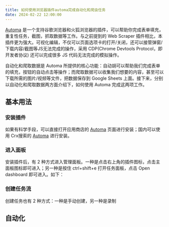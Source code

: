 ```yaml
---
title: 如何使用浏览器插件automa完成自动化和爬虫任务
date: 2024-02-22 12:00:00
---
```


[Automa]() 是一个支持谷歌浏览器和火狐浏览器的插件，可以帮助你完成表单填充，重复性任务，截图，抓取数据等工作。与之前提到的 Web Scraper 插件相比，本插件更为强大。可视化编辑，不仅可以页面选项卡的打开/关闭，还可以接管弹窗/下载内容/截图等JS无法完成的操作，采用 CDP(Chrome Devtools Protocol，即开发者协议) 还可以完成很多 JS 代码无法完成的模拟操作。

自动化和爬取数据是 Automa 所提供的核心功能：自动胡可以帮助我们完成表单的填充，按钮的自动点击等操作；而爬取数据可以收集我们想要的内容，甚至可以下载所需的图片/视频等文件，把数据保存到 Google Sheets 上面。接下来，分别以自动化和爬取数据两方面介绍下，如何使用 Automa 完成这两项工作。

## 基本用法

### 安装插件

如果有科学手段，可以直接打开应用商店的 [Automa]() 页面进行安装；国内可以使用 Crx搜索的 [Automa](https://chromewebstore.google.com/detail/automa/infppggnoaenmfagbfknfkancpbljcca) 进行安装。

### 进入面板

安装插件后，有 2 种方式进入管理面板。一种是点击右上角的插件图标，点击主面板图标即可进入；另一种是按住 ctrl+shift+e 打开任务面板，点击 Open dashboard 即可进入。如下：

### 创建任务流

创建任务也有 2 种方式：一种是手动创建，另一种是录制


## 自动化


